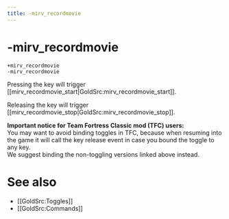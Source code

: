 ```yaml
---
title: -mirv_recordmovie
---
```


# -mirv_recordmovie

```
+mirv_recordmovie
-mirv_recordmovie
```

Pressing the key will trigger [[mirv_recordmovie_start|GoldSrc:mirv_recordmovie_start]].

Releasing the key will trigger [[mirv_recordmovie_stop|GoldSrc:mirv_recordmovie_stop]].


**Important notice for Team Fortress Classic mod (TFC) users:**<br />
You may want to avoid binding toggles in TFC, because when resuming into the game
it will call the key release event in case you bound the toggle to any key.<br />
We suggest binding the non-toggling versions linked above instead.

# See also

* [[GoldSrc:Toggles]]
* [[GoldSrc:Commands]]
